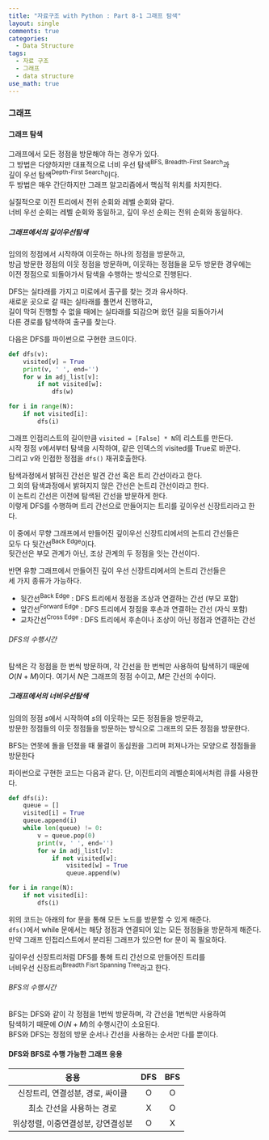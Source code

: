 ```yaml
---
title: "자료구조 with Python : Part 8-1 그래프 탐색"
layout: single
comments: true
categories:
  - Data Structure
tags:
  - 자료 구조
  - 그래프
  - data structure
use_math: true
---
```


### 그래프

#### 그래프 탐색

그래프에서 모든 정점을 방문해야 하는 경우가 있다.  
그 방법은 다양하지만 대표적으로 너비 우선 탐색<sup>BFS, Breadth-First Search</sup>과  
깊이 우선 탐색<sup>Depth-First Search</sup>이다.  
두 방법은 매우 간단하지만 그래프 알고리즘에서 핵심적 위치를 차지한다.

실질적으로 이진 트리에서 전위 순회와 레벨 순회와 같다.  
너비 우선 순회는 레벨 순회와 동일하고, 깊이 우선 순회는 전위 순회와 동일하다.

##### 그래프에서의 깊이우선탐색

임의의 정점에서 시작하여 이웃하는 하나의 정점을 방문하고,  
방금 방문한 정점의 이웃 정점을 방문하며, 이웃하는 정점들을 모두 방문한 경우에는  
이전 정점으로 되돌아가서 탐색을 수행하는 방식으로 진행된다.  

DFS는 실타래를 가지고 미로에서 출구를 찾는 것과 유사하다.  
새로운 곳으로 갈 때는 실타래를 풀면서 진행하고,  
길이 막혀 진행할 수 없을 때에는 실타래를 되감으며 왔던 길을 되돌아가서  
다른 경로를 탐색하여 출구를 찾는다.

다음은 DFS를 파이썬으로 구현한 코드이다.
```python
def dfs(v):
    visited[v] = True
    print(v, ' ', end='')
    for w in adj_list[v]:
        if not visited[w]:
            dfs(w)

for i in range(N):
    if not visited[i]:
        dfs(i)
```

그래프 인접리스트의 길이만큼 `visited = [False] * N`의 리스트를 만든다.  
시작 정점 v에서부터 탐색을 시작하여, 같은 인덱스의 visited를 True로 바꾼다.  
그리고 v와 인접한 정점을 `dfs()` 재귀호출한다.  

탐색과정에서 밝혀진 간선은 발견 간선 혹은 트리 간선이라고 한다.  
그 외의 탐색과정에서 밝혀지지 않은 간선은 논트리 간선이라고 한다.  
이 논트리 간선은 이전에 탐색된 간선을 방문하게 한다.  
이렇게 DFS를 수행하며 트리 간선으로 만들어지는 트리를 깊이우선 신장트리라고 한다.  

이 중에서 무향 그래프에서 만들어진 깊이우선 신장트리에서의 논트리 간선들은  
모두 다 뒷간선<sup>Back Edge</sup>이다.  
뒷간선은 부모 관계가 아닌, 조상 관계의 두 정점을 잇는 간선이다.  

반면 유향 그래프에서 만들어진 깊이 우선 신장트리에서의 논트리 간선들은  
세 가지 종류가 가능하다.  
* 뒷간선<sup>Back Edge</sup> : DFS 트리에서 정점을 조상과 연결하는 간선 (부모 포함)  
* 앞간선<sup>Forward Edge</sup> : DFS 트리에서 정점을 후손과 연결하는 간선 (자식 포함)  
* 교차간선<sup>Cross Edge</sup> : DFS 트리에서 후손이나 조상이 아닌 정점과 연결하는 간선  


###### DFS의 수행시간

탐색은 각 정점을 한 번씩 방문하며, 각 간선을 한 번씩만 사용하여 탐색하기 때문에  
$O(N+M)$이다. 여기서 $N$은 그래프의 정점 수이고, $M$은 간선의 수이다.


##### 그래프에서의 너비우선탐색

임의의 정점 $s$에서 시작하여 $s$의 이웃하는 모든 정점들을 방문하고,  
방문한 정점들의 이웃 정점들을 방문하는 방식으로 그래프의 모든 정점을 방문한다.  

BFS는 연못에 돌을 던졌을 때 물결이 동심원을 그리며 퍼져나가는 모양으로 정점들을 방문한다  

파이썬으로 구현한 코드는 다음과 같다. 단, 이진트리의 레벨순회에서처럼 큐를 사용한다.  
```python
def dfs(i):
    queue = []
    visited[i] = True
    queue.append(i)
    while len(queue) != 0:
        v = queue.pop(0)
        print(v, ' ', end='')
        for w in adj_list[v]:
            if not visited[w]:
                visited[w] = True
                queue.append(w)

for i in range(N):
    if not visited[i]:
        dfs(i)
```

위의 코드는 아래의 for 문을 통해 모든 노드를 방문할 수 있게 해준다.  
`dfs()`에서 while 문에서는 해당 정점과 연결되어 있는 모든 정점들을 방문하게 해준다.  
만약 그래프 인접리스트에서 분리된 그래프가 있으면 for 문이 꼭 필요하다.  

깊이우선 신장트리처럼 DFS를 통해 트리 간선으로 만들어진 트리를  
너비우선 신장트리<sup>Breadth Fisrt Spanning Tree</sup>라고 한다.  

###### BFS의 수행시간

BFS는 DFS와 같이 각 정점을 1번씩 방문하며, 각 간선을 1번씩만 사용하여  
탐색하기 때문에 $O(N+M)$의 수행시간이 소요된다.  
BFS와 DFS는 정점의 방문 순서나 간선을 사용하는 순서만 다를 뿐이다.  


#### DFS와 BFS로 수행 가능한 그래프 응용

|    응용     |     DFS     |     BFS      |
|:----------:|:-----------:|:------------:|
| 신장트리, 연결성분, 경로, 싸이클     | O | O |  
| 최소 간선을 사용하는 경로           | X | O |  
| 위상정렬, 이중연결성분, 강연결성분    | O | X |  

